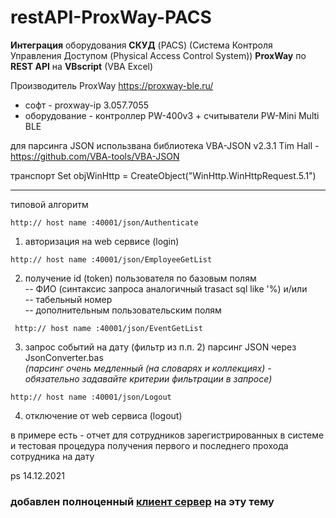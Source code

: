 # restAPI-ProxWay-PACS
**Интеграция** оборудования **СКУД** (PACS) (Система Контроля Управления Доступом (Physical Access Control System))
**ProxWay** по **REST API** на **VBscript** (VBA Excel)

Производитель ProxWay https://proxway-ble.ru/   
- софт - proxway-ip 3.057.7055
- оборудование - контроллер PW-400v3 + считыватели PW-Mini Multi BLE
  
для парсинга JSON использвана библиотека VBA-JSON v2.3.1 Tim Hall - https://github.com/VBA-tools/VBA-JSON

транспорт Set objWinHttp = CreateObject("WinHttp.WinHttpRequest.5.1")
***
типовой алгоритм  

```http:// host name :40001/json/Authenticate```  

1. авторизация на web сервисе (login)  
 
```http:// host name :40001/json/EmployeeGetList```  

2. получение id (token) пользователя по базовым полям   
-- ФИО (синтаксис запроса аналогичный trasact sql like '%) и/или    
-- табельный номер  
-- дополнительным пользовательским полям  

``` http:// host name :40001/json/EventGetList```  

3. запрос событий на дату (фильтр из п.п. 2)
парсинг JSON через JsonConverter.bas  
*(парсинг очень медленный (на словарях и коллекциях) - обязательно задавайте критерии фильтрации в запросе)*

```http:// host name :40001/json/Logout```  

4. отключение от web сервиса (logout)

в примере есть - отчет для сотрудников зарегистрированных в системе и тестовая процедура получения первого и последнего прохода сотрудника на дату


ps
14.12.2021
### добавлен полноценный [клиент сервер](https://github.com/AlexandreZaytsev/TimeWorkTracking) на эту тему

